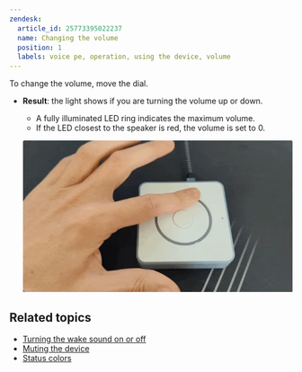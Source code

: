 ```yaml
---
zendesk:
  article_id: 25773395022237
  name: Changing the volume
  position: 1
  labels: voice pe, operation, using the device, volume
---
```


To change the volume, move the dial.

- **Result**: the light shows if you are turning the volume up or down.
  - A fully illuminated LED ring indicates the maximum volume.
  - If the LED closest to the speaker is red, the volume is set to 0.

   ![Clip showing how to move the dial to change the volume](/static/img/voice-pe/voice_change_volume.webp)

## Related topics

- [Turning the wake sound on or off](/hc/en-us/articles/25774481113629)
- [Muting the device](/hc/en-us/articles/25774403768477)
- [Status colors](/hc/en-us/articles/25764604971421)